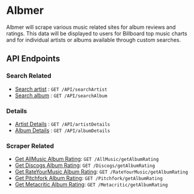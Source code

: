 # Albmer
Albmer will scrape various music related sites for album reviews and ratings. This data will be displayed to users for Billboard top music charts and for individual artists or albums available through custom searches.

## API Endpoints

### Search Related
* [Search artist](docs/searchArtist.md) : `GET /API/searchArtist`
* [Search album](docs/searchAlbum.md) : `GET /API/searchAlbum`

### Details
* [Artist Details](docs/artistDetails.md) : `GET /API/artistDetails`
* [Album Details](docs/albumDetails.md) : `GET /API/albumDetails`

### Scraper Related
* [Get AllMusic Album Rating](docs/allMusicRating.md): `GET /AllMusic/getAlbumRating`
* [Get Discogs Album Rating](docs/discogsRating.md): `GET /Discogs/getAlbumRating`
* [Get RateYourMusic Album Rating](docs/rateYourMusicRating.md): `GET /RateYourMusic/getAlbumRating`
* [Get Pitchfork Album Rating](docs/pitchforkRating.md): `GET /Pitchfork/getAlbumRating`
* [Get Metacritic Album Rating](docs/metacriticRating.md): `GET /Metacritic/getAlbumRating`
